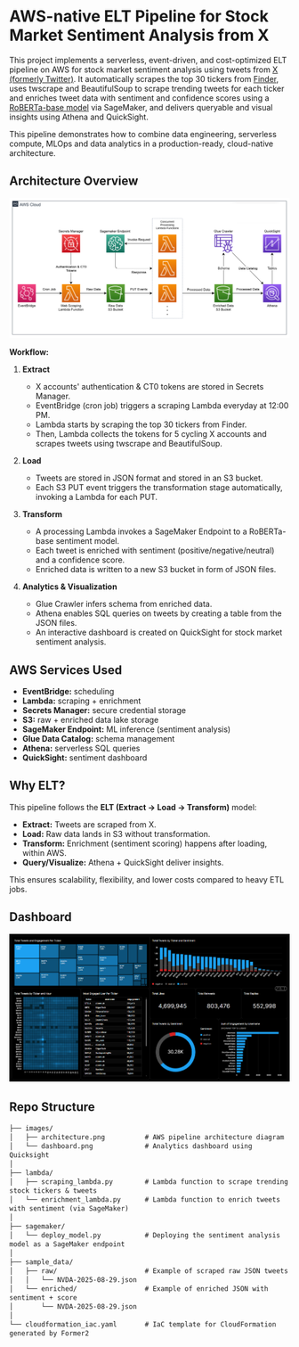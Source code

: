 # AWS-native ELT Pipeline for Stock Market Sentiment Analysis from X

This project implements a serverless, event-driven, and cost-optimized ELT pipeline on AWS for stock market sentiment analysis using tweets from [X (formerly Twitter)](https://x.com).
It automatically scrapes the top 30 tickers from [Finder](https://www.finder.com/ca/stock-trading/top-trending-stocks-on-twitter), uses twscrape and BeautifulSoup to scrape trending tweets for each ticker and enriches tweet data with sentiment and confidence scores using a [RoBERTa-base model](https://huggingface.co/cardiffnlp/twitter-roberta-base-sentiment-latest) via SageMaker, and delivers queryable and visual insights using Athena and QuickSight.

This pipeline demonstrates how to combine data engineering, serverless compute, MLOps and data analytics in a production-ready, cloud-native architecture.

## Architecture Overview

![Architecture Diagram](./images/architecture.png)

**Workflow:**
1. **Extract**
   - X accounts' authentication & CT0 tokens are stored in Secrets Manager.
   - EventBridge (cron job) triggers a scraping Lambda everyday at 12:00 PM.
   - Lambda starts by scraping the top 30 tickers from Finder.
   - Then, Lambda collects the tokens for 5 cycling X accounts and scrapes tweets using twscrape and BeautifulSoup.

2. **Load**  
   - Tweets are stored in JSON format and stored in an S3 bucket.
   - Each S3 PUT event triggers the transformation stage automatically, invoking a Lambda for each PUT. 

3. **Transform**  
   - A processing Lambda invokes a SageMaker Endpoint to a RoBERTa-base sentiment model.  
   - Each tweet is enriched with sentiment (positive/negative/neutral) and a confidence score.  
   - Enriched data is written to a new S3 bucket in form of JSON files.  

5. **Analytics & Visualization**  
   - Glue Crawler infers schema from enriched data.  
   - Athena enables SQL queries on tweets by creating a table from the JSON files. 
   - An interactive dashboard is created on QuickSight for stock market sentiment analysis.


## AWS Services Used
- **EventBridge:** scheduling  
- **Lambda:** scraping + enrichment  
- **Secrets Manager:** secure credential storage  
- **S3:** raw + enriched data lake storage  
- **SageMaker Endpoint:** ML inference (sentiment analysis)  
- **Glue Data Catalog:** schema management  
- **Athena:** serverless SQL queries  
- **QuickSight:** sentiment dashboard

## Why ELT?
This pipeline follows the **ELT (Extract → Load → Transform)** model:  
- **Extract:** Tweets are scraped from X.  
- **Load:** Raw data lands in S3 without transformation.  
- **Transform:** Enrichment (sentiment scoring) happens after loading, within AWS.  
- **Query/Visualize:** Athena + QuickSight deliver insights.  

This ensures scalability, flexibility, and lower costs compared to heavy ETL jobs.  

## Dashboard
![QuickSight Dashboard](./images/dashboard.png)

## Repo Structure
```text
├── images/  
│   ├── architecture.png          # AWS pipeline architecture diagram
│   └── dashboard.png             # Analytics dashboard using Quicksight
│
├── lambda/  
│   ├── scraping_lambda.py        # Lambda function to scrape trending stock tickers & tweets  
│   └── enrichment_lambda.py      # Lambda function to enrich tweets with sentiment (via SageMaker)  
│
├── sagemaker/  
│   └── deploy_model.py           # Deploying the sentiment analysis model as a SageMaker endpoint  
│
├── sample_data/  
│   ├── raw/                      # Example of scraped raw JSON tweets  
│   │   └── NVDA-2025-08-29.json  
│   └── enriched/                 # Example of enriched JSON with sentiment + score  
│       └── NVDA-2025-08-29.json  
│
└── cloudformation_iac.yaml       # IaC template for CloudFormation generated by Former2
